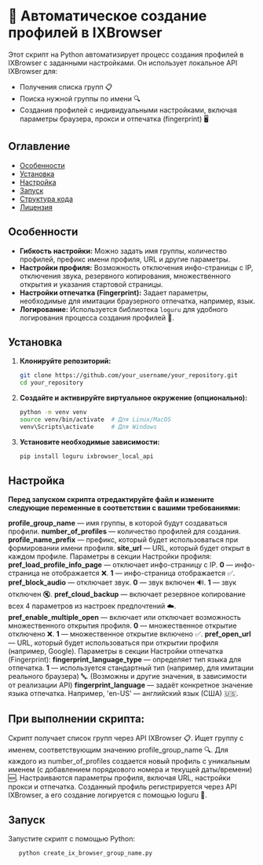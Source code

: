 # 🚀 Автоматическое создание профилей в IXBrowser

Этот скрипт на Python автоматизирует процесс создания профилей в IXBrowser с заданными настройками. Он использует локальное API IXBrowser для:
- Получения списка групп 📋
- Поиска нужной группы по имени 🔍
- Создания профилей с индивидуальными настройками, включая параметры браузера, прокси и отпечатка (fingerprint) 🖥️

## Оглавление

- [Особенности](#особенности)
- [Установка](#установка)
- [Настройка](#настройка)
- [Запуск](#запуск)
- [Структура кода](#структура-кода)
- [Лицензия](#лицензия)

## Особенности

- **Гибкость настройки:** Можно задать имя группы, количество профилей, префикс имени профиля, URL и другие параметры.
- **Настройки профиля:** Возможность отключения инфо-страницы с IP, отключения звука, резервного копирования, множественного открытия и указания стартовой страницы.
- **Настройки отпечатка (Fingerprint):** Задает параметры, необходимые для имитации браузерного отпечатка, например, язык.
- **Логирование:** Используется библиотека `loguru` для удобного логирования процесса создания профилей 📜.

## Установка

1. **Клонируйте репозиторий:**

   ```bash
   git clone https://github.com/your_username/your_repository.git
   cd your_repository

2. **Создайте и активируйте виртуальное окружение (опционально):**

   ```bash
   python -m venv venv
   source venv/bin/activate  # Для Linux/MacOS
   venv\Scripts\activate     # Для Windows

3. **Установите необходимые зависимости:**

   ```bash
   pip install loguru ixbrowser_local_api

## Настройка
**Перед запуском скрипта отредактируйте файл и измените следующие переменные в соответствии с вашими требованиями:**

**profile_group_name** — имя группы, в которой будут создаваться профили.
**number_of_profiles** — количество профилей для создания.
**profile_name_prefix** — префикс, который будет использоваться при формировании имени профиля.
**site_url** — URL, который будет открыт в каждом профиле.
Параметры в секции Настройки профиля:
**pref_load_profile_info_page** — отключает инфо-страницу с IP.
**0** — инфо-страница не отображается ❌.
**1** — инфо-страница отображается ✅.
**pref_block_audio** — отключает звук.
**0** — звук включен 🔊.
**1** — звук отключен 🔇.
**pref_cloud_backup** — включает резервное копирование всех 4 параметров из настроек предпочтений ☁️.
**pref_enable_multiple_open** — включает или отключает возможность множественного открытия профиля.
**0** — множественное открытие отключено ❌.
**1** — множественное открытие включено ✅.
**pref_open_url** — URL, который будет использоваться при открытии профиля (например, Google).
Параметры в секции Настройки отпечатка (Fingerprint):
**fingerprint_language_type** — определяет тип языка для отпечатка.
**1** — используется стандартный тип (например, для имитации реального браузера) 🔤.
(Возможны и другие значения, в зависимости от реализации API)
**fingerprint_language** — задаёт конкретное значение языка отпечатка.
Например, 'en-US' — английский язык (США) 🇺🇸.

## При выполнении скрипта:

Скрипт получает список групп через API IXBrowser 📋.
Ищет группу с именем, соответствующим значению profile_group_name 🔍.
Для каждого из number_of_profiles создается новый профиль с уникальным именем (с добавлением порядкового номера и текущей даты/времени) 🆕.
Настраиваются параметры профиля, включая URL, настройки прокси и отпечатка.
Созданный профиль регистрируется через API IXBrowser, а его создание логируется с помощью loguru 📜.

## Запуск
Запустите скрипт с помощью Python:

   ```bash
      python create_ix_browser_group_name.py
